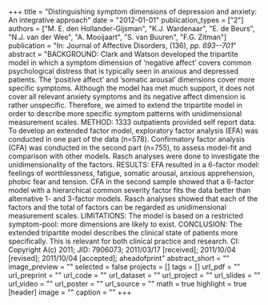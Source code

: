 +++
title = "Distinguishing symptom dimensions of depression and anxiety: An integrative approach"
date = "2012-01-01"
publication_types = ["2"]
authors = ["M. E. den Hollander-Gijsman", "K.J. Wardenaar", "E. de Beurs", "N.J. van der Wee", "A. Mooijaart", "S. van Buuren", "F.G. Zitman"]
publication = "In: Journal of Affective Disorders, (136), _pp. 693--701_"
abstract = "BACKGROUND: Clark and Watson developed the tripartite model in which a symptom dimension of ‘negative affect’ covers common psychological distress that is typically seen in anxious and depressed patients. The ‘positive affect’ and ‘somatic arousal’ dimensions cover more specific symptoms. Although the model has met much support, it does not cover all relevant anxiety symptoms and its negative affect dimension is rather unspecific. Therefore, we aimed to extend the tripartite model in order to describe more specific symptom patterns with unidimensional measurement scales. METHOD: 1333 outpatients provided self report data. To develop an extended factor model, exploratory factor analysis (EFA) was conducted in one part of the data (n=578). Confirmatory factor analysis (CFA) was conducted in the second part (n=755), to assess model-fit and comparison with other models. Rasch analyses were done to investigate the unidimensionality of the factors. RESULTS: EFA resulted in a 6-factor model: feelings of worthlessness, fatigue, somatic arousal, anxious apprehension, phobic fear and tension. CFA in the second sample showed that a 6-factor model with a hierarchical common severity factor fits the data better than alternative 1- and 3-factor models. Rasch analyses showed that each of the factors and the total of factors can be regarded as unidimensional measurement scales. LIMITATIONS: The model is based on a restricted symptom-pool: more dimensions are likely to exist. CONCLUSION: The extended tripartite model describes the clinical state of patients more specifically. This is relevant for both clinical practice and research. CI: Copyright A(c) 2011; JID: 7906073; 2011/03/17 [received]; 2011/10/04 [revised]; 2011/10/04 [accepted]; aheadofprint"
abstract_short = ""
image_preview = ""
selected = false
projects = []
tags = []
url_pdf = ""
url_preprint = ""
url_code = ""
url_dataset = ""
url_project = ""
url_slides = ""
url_video = ""
url_poster = ""
url_source = ""
math = true
highlight = true
[header]
image = ""
caption = ""
+++
